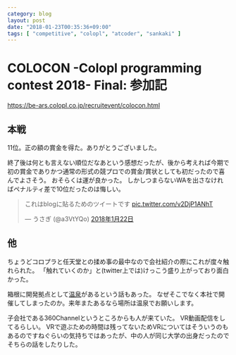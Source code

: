 ```yaml
---
category: blog
layout: post
date: "2018-01-23T00:35:36+09:00"
tags: [ "competitive", "colopl", "atcoder", "sankaki" ]
---
```


# COLOCON -Colopl programming contest 2018- Final: 参加記

<https://be-ars.colopl.co.jp/recruitevent/colocon.html>

## 本戦

$11$位。正の額の賞金を得た。ありがとうございました。

終了後は何とも言えない順位だなあという感想だったが、後から考えれば今期で初の賞金でありかつ通常の形式の競プロでの賞金/賞状としても初だったので喜んでよさそう。
おそらくは運が良かった。
しかしつまらないWAを出さなければペナルティ差で$10$位だったのは悔しい。

<blockquote class="twitter-tweet" data-lang="ja"><p lang="ja" dir="ltr">これはblogに貼るためのツイートです <a href="https://t.co/v2DjP1ANhT">pic.twitter.com/v2DjP1ANhT</a></p>&mdash; うさぎ (@a3VtYQo) <a href="https://twitter.com/a3VtYQo/status/955463279723233280?ref_src=twsrc%5Etfw">2018年1月22日</a></blockquote>
<script async src="https://platform.twitter.com/widgets.js" charset="utf-8"></script>

## 他

ちょうどコロプラと任天堂との揉め事の最中なので会社紹介の際にこれが度々触れられた。
「触れていくのか」と(twitter上では)けっこう盛り上がっており面白かった。

箱根に開発拠点として[温泉](https://be-ars.colopl.co.jp/recruit/summary/hakone/)があるという話もあった。
なぜそこでなく本社で開催してしまったのか。来年またあるなら場所は温泉でお願いします。

子会社である360Channelというところからも人が来ていた。
VR動画配信をしてるらしい。
VRで遊ぶための時間は残ってないためVRについてはそういうのもあるのですねぐらいの気持ちではあったが、中の人が同じ大学の出身だったのでそちらの話をしたりした。
